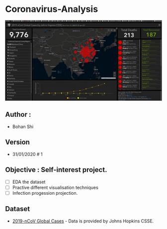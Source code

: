 # Coronavirus-Analysis 
![Sample Dash Board](https://github.com/Bohan-S/Coronavirus-Analysis/blob/master/sample%20dashboard.png)

## Author : 
- Bohan Shi
## Version      
* 31/01/2020      # 1       
   
## Objective : Self-interest project. 
- [ ] EDA the dataset
- [ ] Practive different visualisation techniques
- [ ] Infection progession projection.

## Dataset
* [2019-nCoV Global Cases](https://www.kaggle.com/general/128354#733130) - Data is provided by Johns Hopkins CSSE.
